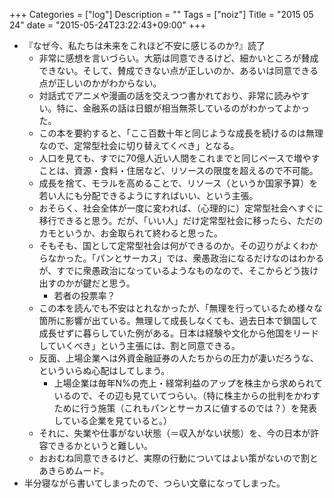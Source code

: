 +++
Categories = ["log"]
Description = ""
Tags = ["noiz"]
Title = "2015 05 24"
date = "2015-05-24T23:22:43+09:00"
+++

* 『なぜ今、私たちは未来をこれほど不安に感じるのか?』読了
	* 非常に感想を言いづらい。大筋は同意できるけど、細かいところが賛成できない。そして、賛成できない点が正しいのか、あるいは同意できる点が正しいのかがわからない。
	* 対話式でアニメや漫画の話を交えつつ書かれており、非常に読みやすい。特に、金融系の話は日銀が相当無茶しているのがわかってよかった。
	* この本を要約すると、「ここ百数十年と同じような成長を続けるのは無理なので、定常型社会に切り替えてくべき」となる。
	* 人口を見ても、すでに70億人近い人間をこれまでと同じペースで増やすことは、資源・食料・住居など、リソースの限度を超えるので不可能。
	* 成長を捨て、モラルを高めることで、リソース（というか国家予算）を若い人にも分配できるようにすればいい、という主張。
	* おそらく、社会全体が一度に変われば、（心理的に）定常型社会へすぐに移行できると思う。だが、「いい人」だけ定常型社会に移ったら、ただのカモというか、お金取られて終わると思った。
	* そもそも、国として定常型社会は何ができるのか。その辺りがよくわからなかった。「パンとサーカス」では、衆愚政治になるだけなのはわかるが、すでに衆愚政治になっているようなものなので、そこからどう抜け出すのかが鍵だと思う。
		* 若者の投票率？
	* この本を読んでも不安はとれなかったが、「無理を行っているため様々な箇所に影響が出ている。無理して成長しなくても、過去日本で鎖国して成長せずに暮らしていた例がある。日本は経験や文化から他国をリードしていくべき」という主張には、割と同意できる。
	* 反面、上場企業へは外資金融証券の人たちからの圧力が凄いだろうな、といういらぬ心配はしてしまう。
		* 上場企業は毎年N%の売上・経常利益のアップを株主から求められているので、その辺も見ていてつらい。（特に株主からの批判をかわすために行う施策（これもパンとサーカスに値するのでは？）を発表している企業を見ていると。）
	* それに、失業や仕事がない状態（＝収入がない状態）を、今の日本が許容できるかというと難しい。
	* おおむね同意できるけど、実際の行動についてはよい策がないので割とあきらめムード。
* 半分寝ながら書いてしまったので、つらい文章になってしまった。